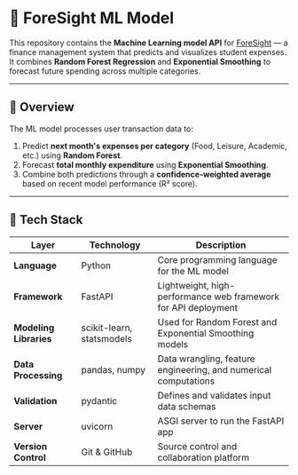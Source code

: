 # 🧠 ForeSight ML Model

This repository contains the **Machine Learning model API** for [ForeSight](https://fore-sight-eight.vercel.app/) — a finance management system that predicts and visualizes student expenses.  
It combines **Random Forest Regression** and **Exponential Smoothing** to forecast future spending across multiple categories.

---

## 🚀 Overview

The ML model processes user transaction data to:
1. Predict **next month's expenses per category** (Food, Leisure, Academic, etc.) using **Random Forest**.  
2. Forecast **total monthly expenditure** using **Exponential Smoothing**.  
3. Combine both predictions through a **confidence-weighted average** based on recent model performance (R² score).

---

## 🧩 Tech Stack

| Layer | Technology | Description |
|--------|-------------|-------------|
| **Language** | Python | Core programming language for the ML model |
| **Framework** | FastAPI | Lightweight, high-performance web framework for API deployment |
| **Modeling Libraries** | scikit-learn, statsmodels | Used for Random Forest and Exponential Smoothing models |
| **Data Processing** | pandas, numpy | Data wrangling, feature engineering, and numerical computations |
| **Validation** | pydantic | Defines and validates input data schemas |
| **Server** | uvicorn | ASGI server to run the FastAPI app |
| **Version Control** | Git & GitHub | Source control and collaboration platform |



